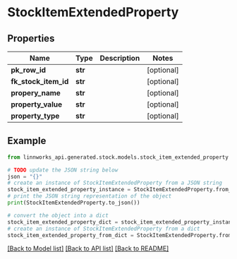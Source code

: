 # StockItemExtendedProperty


## Properties

Name | Type | Description | Notes
------------ | ------------- | ------------- | -------------
**pk_row_id** | **str** |  | [optional] 
**fk_stock_item_id** | **str** |  | [optional] 
**propery_name** | **str** |  | [optional] 
**property_value** | **str** |  | [optional] 
**property_type** | **str** |  | [optional] 

## Example

```python
from linnworks_api.generated.stock.models.stock_item_extended_property import StockItemExtendedProperty

# TODO update the JSON string below
json = "{}"
# create an instance of StockItemExtendedProperty from a JSON string
stock_item_extended_property_instance = StockItemExtendedProperty.from_json(json)
# print the JSON string representation of the object
print(StockItemExtendedProperty.to_json())

# convert the object into a dict
stock_item_extended_property_dict = stock_item_extended_property_instance.to_dict()
# create an instance of StockItemExtendedProperty from a dict
stock_item_extended_property_from_dict = StockItemExtendedProperty.from_dict(stock_item_extended_property_dict)
```
[[Back to Model list]](../README.md#documentation-for-models) [[Back to API list]](../README.md#documentation-for-api-endpoints) [[Back to README]](../README.md)


